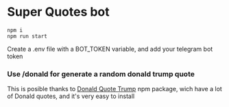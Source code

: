 # Super Quotes bot

```
npm i
npm run start
```

Create a .env file with a BOT_TOKEN variable, and add your telegram bot token

### Use /donald for generate a random donald trump quote

This is posible thanks to [Donald Quote Trump](https://www.npmjs.com/package/donald-quotes-trump) npm package, wich have a lot of Donald quotes, and it's very easy to install
